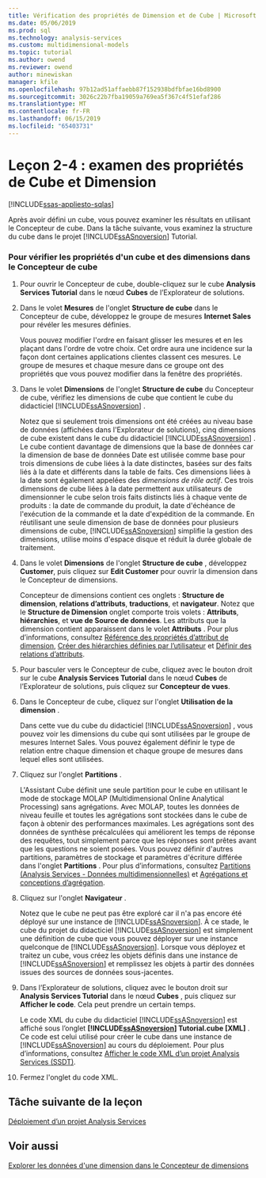 ```yaml
---
title: Vérification des propriétés de Dimension et de Cube | Microsoft Docs
ms.date: 05/06/2019
ms.prod: sql
ms.technology: analysis-services
ms.custom: multidimensional-models
ms.topic: tutorial
ms.author: owend
ms.reviewer: owend
author: minewiskan
manager: kfile
ms.openlocfilehash: 97b12ad51affaebb87f152938bdfbfae16bd8900
ms.sourcegitcommit: 3026c22b7fba19059a769ea5f367c4f51efaf286
ms.translationtype: MT
ms.contentlocale: fr-FR
ms.lasthandoff: 06/15/2019
ms.locfileid: "65403731"
---
```

# <a name="lesson-2-4---reviewing-cube-and-dimension-properties"></a>Leçon 2-4 : examen des propriétés de Cube et Dimension
[!INCLUDE[ssas-appliesto-sqlas](../../includes/ssas-appliesto-sqlas.md)]

Après avoir défini un cube, vous pouvez examiner les résultats en utilisant le Concepteur de cube. Dans la tâche suivante, vous examinez la structure du cube dans le projet [!INCLUDE[ssASnoversion](../../includes/ssasnoversion-md.md)] Tutorial.  
  
### <a name="to-review-cube-and-dimension-properties-in-cube-designer"></a>Pour vérifier les propriétés d'un cube et des dimensions dans le Concepteur de cube  
  
1.  Pour ouvrir le Concepteur de cube, double-cliquez sur le cube **Analysis Services Tutorial** dans le nœud **Cubes** de l’Explorateur de solutions.  
  
2.  Dans le volet **Mesures** de l'onglet **Structure de cube** dans le Concepteur de cube, développez le groupe de mesures **Internet Sales** pour révéler les mesures définies.  
  
    Vous pouvez modifier l'ordre en faisant glisser les mesures et en les plaçant dans l'ordre de votre choix. Cet ordre aura une incidence sur la façon dont certaines applications clientes classent ces mesures. Le groupe de mesures et chaque mesure dans ce groupe ont des propriétés que vous pouvez modifier dans la fenêtre des propriétés.  
  
3.  Dans le volet **Dimensions** de l'onglet **Structure de cube** du Concepteur de cube, vérifiez les dimensions de cube que contient le cube du didacticiel [!INCLUDE[ssASnoversion](../../includes/ssasnoversion-md.md)] .  
  
    Notez que si seulement trois dimensions ont été créées au niveau base de données (affichées dans l'Explorateur de solutions), cinq dimensions de cube existent dans le cube du didacticiel [!INCLUDE[ssASnoversion](../../includes/ssasnoversion-md.md)] . Le cube contient davantage de dimensions que la base de données car la dimension de base de données Date est utilisée comme base pour trois dimensions de cube liées à la date distinctes, basées sur des faits liés à la date et différents dans la table de faits. Ces dimensions liées à la date sont également appelées des *dimensions de rôle actif*. Ces trois dimensions de cube liées à la date permettent aux utilisateurs de dimensionner le cube selon trois faits distincts liés à chaque vente de produits : la date de commande du produit, la date d'échéance de l'exécution de la commande et la date d'expédition de la commande. En réutilisant une seule dimension de base de données pour plusieurs dimensions de cube, [!INCLUDE[ssASnoversion](../../includes/ssasnoversion-md.md)] simplifie la gestion des dimensions, utilise moins d'espace disque et réduit la durée globale de traitement.  
  
4.  Dans le volet **Dimensions** de l'onglet **Structure de cube** , développez **Customer**, puis cliquez sur **Edit Customer** pour ouvrir la dimension dans le Concepteur de dimensions.  
  
    Concepteur de dimensions contient ces onglets : **Structure de dimension**, **relations d’attributs**, **traductions**, et **navigateur**. Notez que le **Structure de Dimension** onglet comporte trois volets : **Attributs**, **hiérarchies**, et **vue de Source de données**. Les attributs que la dimension contient apparaissent dans le volet **Attributs** . Pour plus d’informations, consultez [Référence des propriétés d’attribut de dimension](../multidimensional-models/dimension-attribute-properties-reference.md), [Créer des hiérarchies définies par l’utilisateur](../multidimensional-models/user-defined-hierarchies-create.md) et [Définir des relations d’attributs](../multidimensional-models/attribute-relationships-define.md).  
  
5.  Pour basculer vers le Concepteur de cube, cliquez avec le bouton droit sur le cube **Analysis Services Tutorial** dans le nœud **Cubes** de l’Explorateur de solutions, puis cliquez sur **Concepteur de vues**.  
  
6.  Dans le Concepteur de cube, cliquez sur l'onglet **Utilisation de la dimension** .  
  
    Dans cette vue du cube du didacticiel [!INCLUDE[ssASnoversion](../../includes/ssasnoversion-md.md)] , vous pouvez voir les dimensions du cube qui sont utilisées par le groupe de mesures Internet Sales. Vous pouvez également définir le type de relation entre chaque dimension et chaque groupe de mesures dans lequel elles sont utilisées.  
  
7.  Cliquez sur l'onglet **Partitions** .  
  
    L'Assistant Cube définit une seule partition pour le cube en utilisant le mode de stockage MOLAP (Multidimensional Online Analytical Processing) sans agrégations. Avec MOLAP, toutes les données de niveau feuille et toutes les agrégations sont stockées dans le cube de façon à obtenir des performances maximales. Les agrégations sont des données de synthèse précalculées qui améliorent les temps de réponse des requêtes, tout simplement parce que les réponses sont prêtes avant que les questions ne soient posées. Vous pouvez définir d'autres partitions, paramètres de stockage et paramètres d'écriture différée dans l'onglet **Partitions** . Pour plus d’informations, consultez [Partitions &#40;Analysis Services - Données multidimensionnelles&#41;](../multidimensional-models-olap-logical-cube-objects/partitions-analysis-services-multidimensional-data.md) et [Agrégations et conceptions d’agrégation](../multidimensional-models-olap-logical-cube-objects/aggregations-and-aggregation-designs.md).  
  
8.  Cliquez sur l'onglet **Navigateur** .  
  
    Notez que le cube ne peut pas être exploré car il n'a pas encore été déployé sur une instance de [!INCLUDE[ssASnoversion](../../includes/ssasnoversion-md.md)]. À ce stade, le cube du projet du didacticiel [!INCLUDE[ssASnoversion](../../includes/ssasnoversion-md.md)] est simplement une définition de cube que vous pouvez déployer sur une instance quelconque de [!INCLUDE[ssASnoversion](../../includes/ssasnoversion-md.md)]. Lorsque vous déployez et traitez un cube, vous créez les objets définis dans une instance de [!INCLUDE[ssASnoversion](../../includes/ssasnoversion-md.md)] et remplissez les objets à partir des données issues des sources de données sous-jacentes.  
  
9. Dans l’Explorateur de solutions, cliquez avec le bouton droit sur **Analysis Services Tutorial** dans le nœud **Cubes** , puis cliquez sur **Afficher le code**. Cela peut prendre un certain temps.  
  
    Le code XML du cube du didacticiel [!INCLUDE[ssASnoversion](../../includes/ssasnoversion-md.md)] est affiché sous l’onglet **[!INCLUDE[ssASnoversion](../../includes/ssasnoversion-md.md)] Tutorial.cube [XML]** . Ce code est celui utilisé pour créer le cube dans une instance de [!INCLUDE[ssASnoversion](../../includes/ssasnoversion-md.md)] au cours du déploiement. Pour plus d’informations, consultez [Afficher le code XML d’un projet Analysis Services &#40;SSDT&#41;](../multidimensional-models/view-the-xml-for-an-analysis-services-project-ssdt.md).  
  
10. Fermez l'onglet du code XML.  
  
## <a name="next-task-in-lesson"></a>Tâche suivante de la leçon  
[Déploiement d’un projet Analysis Services](lesson-2-5-deploying-an-analysis-services-project.md)  
  
## <a name="see-also"></a>Voir aussi  
[Explorer les données d'une dimension dans le Concepteur de dimensions](../multidimensional-models/database-dimensions-browse-dimension-data-in-dimension-designer.md)  
  
  
  
